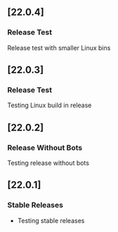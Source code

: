 ## [22.0.4]

### Release Test

Release test with smaller Linux bins

## [22.0.3]

### Release Test

Testing Linux build in release

## [22.0.2]

### Release Without Bots

Testing release without bots

## [22.0.1]

### Stable Releases

- Testing stable releases
